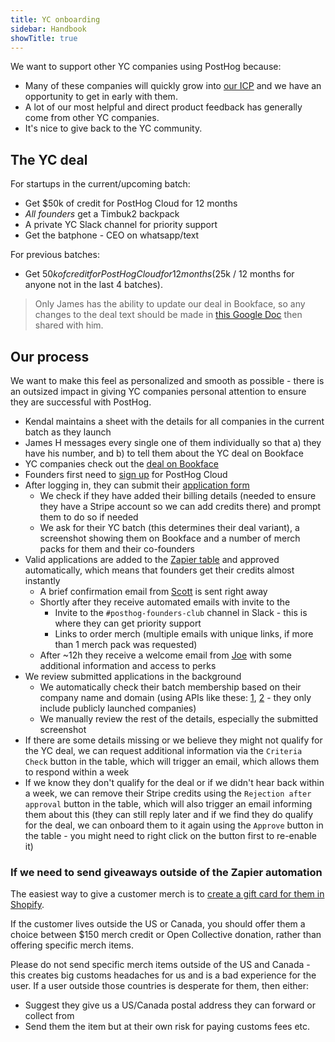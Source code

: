 ```yaml
---
title: YC onboarding
sidebar: Handbook
showTitle: true
---
```


We want to support other YC companies using PostHog because:

- Many of these companies will quickly grow into [our ICP](/handbook/who-we-are-building-for) and we have an opportunity to get in early with them. 
- A lot of our most helpful and direct product feedback has generally come from other YC companies. 
- It's nice to give back to the YC community. 

## The YC deal

For startups in the current/upcoming batch:

- Get $50k of credit for PostHog Cloud for 12 months
- _All founders_ get a Timbuk2 backpack
- A private YC Slack channel for priority support
- Get the batphone - CEO on whatsapp/text

For previous batches:

- Get $50k of credit for PostHog Cloud for 12 months ($25k / 12 months for anyone not in the last 4 batches).

> Only James has the ability to update our deal in Bookface, so any changes to the deal text should be made in [this Google Doc](https://docs.google.com/document/d/17MtngAx2DeVo3YyhPwwKRvakI54SJuNmHkPtFns2IVQ/edit) then shared with him. 

## Our process

We want to make this feel as personalized and smooth as possible - there is an outsized impact in giving YC companies personal attention to ensure they are successful with PostHog. 

- Kendal maintains a sheet with the details for all companies in the current batch as they launch
- James H messages every single one of them individually so that a) they have his number, and b) to tell them about the YC deal on Bookface
- YC companies check out the [deal on Bookface](https://bookface.ycombinator.com/deals/687)
- Founders first need to [sign up](https://app.posthog.com/) for PostHog Cloud
- After logging in, they can submit their [application form](https://app.posthog.com/startups/yc)
  - We check if they have added their billing details (needed to ensure they have a Stripe account so we can add credits there) and prompt them to do so if needed
  - We ask for their YC batch (this determines their deal variant), a screenshot showing them on Bookface and a number of merch packs for them and their co-founders
- Valid applications are added to the [Zapier table](https://tables.zapier.com/app/tables/t/01JRCYMWYAJNP3K0B6GTYKKBQB) and approved automatically, which means that founders get their credits almost instantly
  - A brief confirmation email from [Scott](https://posthog.com/community/profiles/32112) is sent right away
  - Shortly after they receive automated emails with invite to the 
    - Invite to the `#posthog-founders-club` channel in Slack - this is where they can get priority support
    - Links to order merch (multiple emails with unique links, if more than 1 merch pack was requested) 
  - After ~12h they receive a welcome email from [Joe](https://posthog.com/community/profiles/29070) with some additional information and access to perks
- We review submitted applications in the background
  - We automatically check their batch membership based on their company name and domain (using APIs like these: [1](https://api.ycombinator.com/v0.1/docs), [2](https://github.com/yc-oss/api) - they only include publicly launched companies)
  - We manually review the rest of the details, especially the submitted screenshot
- If there are some details missing or we believe they might not qualify for the YC deal, we can request additional information via the `Criteria Check` button in the table, which will trigger an email, which allows them to respond within a week
- If we know they don't qualify for the deal or if we didn't hear back within a week, we can remove their Stripe credits using the `Rejection after approval` button in the table, which will also trigger an email informing them about this (they can still reply later and if we find they do qualify for the deal, we can onboard them to it again using the `Approve` button in the table - you might need to right click on the button first to re-enable it)

### If we need to send giveaways outside of the Zapier automation

The easiest way to give a customer merch is to [create a gift card for them in Shopify](/handbook/company/merch-store#customers).

If the customer lives outside the US or Canada, you should offer them a choice between $150 merch credit or Open Collective donation, rather than offering specific merch items.

Please do not send specific merch items outside of the US and Canada - this creates big customs headaches for us and is a bad experience for the user. If a user outside those countries is desperate for them, then either:

- Suggest they give us a US/Canada postal address they can forward or collect from
- Send them the item but at their own risk for paying customs fees etc.

